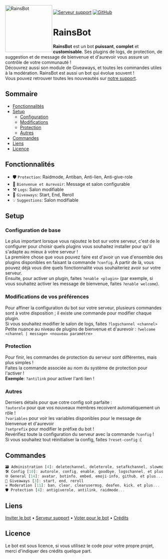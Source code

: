 <img align=left src="https://i.imgur.com/ZE3QXBIh.jpg" width="150" alt="RainsBot" />

<a href="https://discord.gg/SSWQamBCFE"><img src="https://img.shields.io/discord/787006944974995476?color=7289da&logo=discord&logoColor=white" alt="Serveur support" /></a>
<a href="https://github.com/COCO150/RainsBot"><img src="https://img.shields.io/github/stars/COCO150/RainsBot?style=social" alt="GitHub" /></a>

# RainsBot
**RainsBot** est un bot __puissant__, __complet__ et **customisable**. Ses plugins de logs, de protection, de suggestion et de message de bienvenue et d'aurevoir vous assure un contrôle de votre communauté !  
Découvrez aussi son module de Giveaways, et toutes les commandes utiles à la modération.
RainsBot est aussi un bot qui évolue souvent !  
Vous pouvez retrouver toutes les nouveautés sur [notre support](https://discord.gg/SSWQamBCFE).

## Sommaire
  - [Fonctionnalités](#fonctionnalités)
  - [Setup](#setup)
    - [Configuration](#configuration-de-base)
    - [Modifications](#modifications-de-vos-préférences)
    - [Protection](#protection)
    - [Autres](#autres)
  - [Commandes](#commandes)
  - [Liens](#liens)
  - [Licence](#licence)

## Fonctionnalités
* 🛡️ `Protection`: Raidmode, Antiban, Anti-lien, Anti-give-role
* 👋 `Bienvenue et Aurevoir`: Message et salon configurable
* ⚒️ `Logs`: Salon modifiable
* 🎉 `Giveaways`: Start, End, Reroll
* 💡 `Suggestions`: Salon modifiable

## Setup
### Configuration de base
Le plus important lorsque vous rajoutez le bot sur votre serveur, c'est de le configurer pour choisir quels plugins vous souhaitez installer pour qu'il s'adapte au mieux à votre serveur !  
La première chose que vous pouvez faire est d'avoir un vue d'ensemble des plugins disponibles en faisant la commande `?config`. À partir de là, vous pouvez déjà vous dire quels fonctionnalité vous souhaiteriez avoir sur votre serveur.  
Ensuite, pour activer un plugin, faites `?enable <plugin>` (par exemple, si vous souhaitez activer les message de bienvenue, faites `?enable welcome`).

### Modifications de vos préférences
Pour affiner la configuration du bot sur votre serveur, plusieurs commandes sont à votre disposition ; il existe une commande pour modifier chaque plugin.  
Si vous souhaitez modifier le salon de logs, faites `?logschannel <channel>`  
Petite nuance au niveau de plugins de bienvenue et d'aurevoir : `?welcome <channel | message> <nouveau paramètre>`

### Protection
Pour finir, les commandes de protection du serveur sont différentes, mais plus simples !  
Faites la commande associée au nom du système de protection pour l'activer !  
**Exemple**: `?antilink` pour activer l'anti lien !

### Autres
Derniers détails pour que cotre config soit parfaite :  
`?autorole` pour que vos nouveaux membres recoivent automatiquement un rôle !  
`?variables` pour voir les variables disponibles pour le message de bienvenue et d'aurevoir  
`?setprefix` pour modifier le préfixe du bot !  
Revérifiez toute la configuration du serveur avec la commande `?config` !  
Si vous souhaitez tout réinitialiser la config, faites `?reset-config` :(

## Commandes
```js
🗃️ Administration [4]: deletechannel, deleterole, setafkchannel, slowmode
🛠️ Config [10]: autorole, config, enable, goodbye, logschannel, et plus...
🌐 General [14]: avatar, botinfo, embed, emoji-info, github, et plus...
🎉 Giveaways [3]: start, end, reroll
⚒️ Moderation [11]: ban, clear, clearusermsg, deafen, kick, et plus...
🛡️ Protection [4]: antigiverole, antilink, raidmode...
```

## Liens

[Inviter le bot](https://discord.com/oauth2/authorize?client_id=781911855299035217&scope=bot&permissions=2147483647)
 • [Serveur support](https://discord.gg/SSWQamBCFE)
 • [Voter pour le bot](https://shadow-bot.fr/bot/781911855299035217)
 • [Crédits](https://github.com/Androz2091/AtlantaBot)

## Licence
Le bot est sous licence, si vous utilisez le code pour votre propre projet, merci d'indiquer des crédits quelque part.
